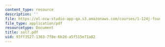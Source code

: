 ```yaml
---
content_type: resource
description: ''
file: https://ol-ocw-studio-app-qa.s3.amazonaws.com/courses/1-124j-foundations-of-software-engineering-fall-2000/93ff352713637f8e6b2da5f515e71a82_sol7.pdf
file_type: application/pdf
resourcetype: Document
title: sol7.pdf
uid: 93ff3527-1363-7f8e-6b2d-a5f515e71a82
---
```

